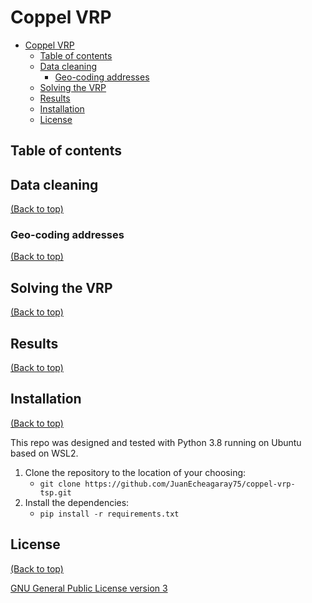# Coppel VRP

- [Coppel VRP](#coppel-vrp)
  - [Table of contents](#table-of-contents)
  - [Data cleaning](#data-cleaning)
    - [Geo-coding addresses](#geo-coding-addresses)
  - [Solving the VRP](#solving-the-vrp)
  - [Results](#results)
  - [Installation](#installation)
  - [License](#license)

## Table of contents

## Data cleaning

[(Back to top)](#table-of-contents)

### Geo-coding addresses

[(Back to top)](#table-of-contents)

## Solving the VRP

[(Back to top)](#table-of-contents)

## Results

[(Back to top)](#table-of-contents)

## Installation

[(Back to top)](#table-of-contents)

This repo was designed and tested with Python 3.8 running on Ubuntu based on WSL2.

1. Clone the repository to the location of your choosing:
    - `git clone https://github.com/JuanEcheagaray75/coppel-vrp-tsp.git`
2. Install the dependencies:
    - `pip install -r requirements.txt`

## License

[(Back to top)](#table-of-contents)

[GNU General Public License version 3](https://opensource.org/licenses/GPL-3.0)
